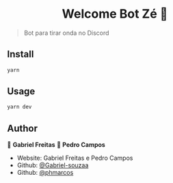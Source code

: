<h1 align="center">Welcome Bot Zé 👋</h1>

> Bot para tirar onda no Discord

## Install

```sh
yarn
```

## Usage

```sh
yarn dev
```

## Author

👤 **Gabriel Freitas**
👤 **Pedro Campos**

* Website: Gabriel Freitas e Pedro Campos
* Github: [@Gabriel-souzaa](https://github.com/Gabriel-souzaa)
* Github: [@phmarcos](https://github.com/phmarcos)

